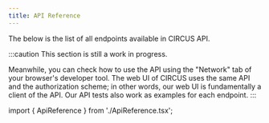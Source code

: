 ```yaml
---
title: API Reference
---
```


The below is the list of all endpoints available in CIRCUS API.

:::caution
This section is still a work in progress.

Meanwhile, you can check how to use the API using the "Network" tab of your browser's developer tool. The web UI of CIRCUS uses the same API and the authorization scheme; in other words, our web UI is fundamentally a client of the API. Our API tests also work as examples for each endpoint.
:::

import { ApiReference } from './ApiReference.tsx';

<ApiReference />
